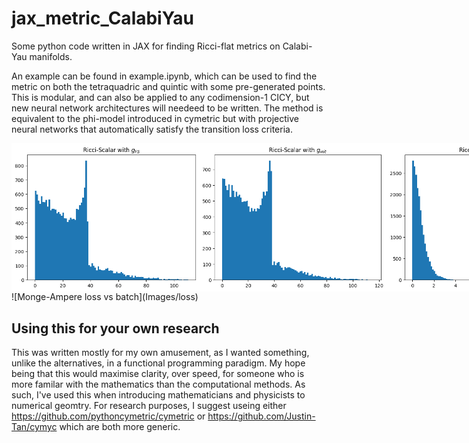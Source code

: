 # jax_metric_CalabiYau
 
Some python code written in JAX for finding Ricci-flat metrics on Calabi-Yau manifolds.

An example can be found in example.ipynb, which can be used to find the metric on both the tetraquadric and quintic with some pre-generated points. This is modular, and can also be applied to any codimension-1 CICY, but new neural network architectures will needeed to be written. The method is equivalent to the phi-model introduced in cymetric but with projective neural networks that automatically satisfy the transition loss criteria.

<div style="display: flex; justify-content: space-around;">
  <img src="Images/fs_scal.png" alt="|Ricci Scalar| for Fubini-Study Metric" width="300">
  <img src="Images/init_scal.png" alt="|Ricci Scalar| for Randomly Initialised Metric" width="300">
  <img src="Images/flat_scal.png" alt="|Ricci Scalar| for Ricci-flat Metric" width="300">
</div>
![Monge-Ampere loss vs batch](Images/loss)

## Using this for your own research
This was written mostly for my own amusement, as I wanted something, unlike the alternatives, in a functional programming paradigm. My hope being that this would maximise clarity, over speed, for someone who is more familar with the mathematics than the computational methods. As such, I've used this when introducing mathematicians and physicists to numerical geomtry. For research purposes, I suggest useing either https://github.com/pythoncymetric/cymetric or https://github.com/Justin-Tan/cymyc which are both more generic.
